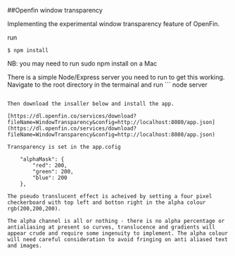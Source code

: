 ##Openfin window transparency

Implementing the experimental window transparency feature of OpenFin.

run 
```
$ npm install
```

NB: you may need to run sudo npm install on a Mac


There is a simple Node/Express server you need to run to get this working. Navigate to the root directory in the termainal and run ```
node server
```

Then download the insaller below and install the app. 

[https://dl.openfin.co/services/download?fileName=WindowTransparency&config=http://localhost:8080/app.json](https://dl.openfin.co/services/download?fileName=WindowTransparency&config=http://localhost:8080/app.json)

Transparency is set in the app.cofig 

```
        "alphaMask": {
            "red": 200,
            "green": 200,
            "blue": 200
        },
```
The pseudo translucent effect is acheived by setting a four pixel checkerboard with top left and botton right in the alpha colour rgb(200,200,200). 

The alpha channel is all or nothing - there is no alpha percentage or antialiasing at present so curves, translucence and gradients will appear crude and require some ingenuity to implement. The alpha colour will need careful consideration to avoid fringing on anti aliased text and images.
